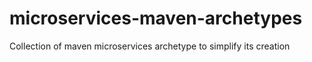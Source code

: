 # microservices-maven-archetypes
Collection of maven microservices archetype to simplify its creation
